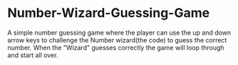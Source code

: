 # Number-Wizard-Guessing-Game

A simple number guessing game where the player can use the up and down arrow keys to challenge the Number wizard(the code) to guess the correct number.
When the "Wizard" guesses correctly the game will loop through and start all over.

